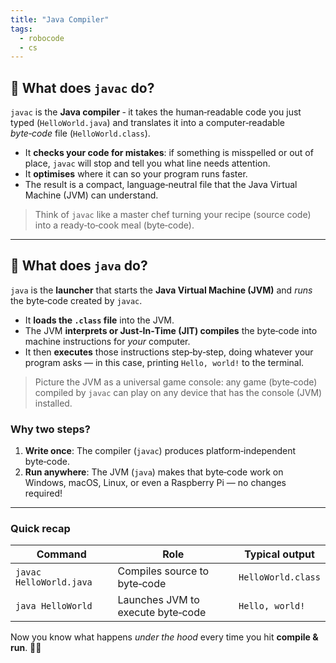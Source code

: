 ```yaml
---
title: "Java Compiler"
tags:
  - robocode
  - cs
---
```


## 🔨 What does `javac` do?

`javac` is the **Java compiler** ‑ it takes the human‑readable code you just typed (`HelloWorld.java`) and translates it into a computer‑readable *byte‑code* file (`HelloWorld.class`).

* It **checks your code for mistakes**: if something is misspelled or out of place, `javac` will stop and tell you what line needs attention.
* It **optimises** where it can so your program runs faster.
* The result is a compact, language‑neutral file that the Java Virtual Machine (JVM) can understand.

> Think of `javac` like a master chef turning your recipe (source code) into a ready‑to‑cook meal (byte‑code).

---

## 🚀 What does `java` do?

`java` is the **launcher** that starts the **Java Virtual Machine (JVM)** and *runs* the byte‑code created by `javac`.

* It **loads the `.class` file** into the JVM.
* The JVM **interprets or Just‑In‑Time (JIT) compiles** the byte‑code into machine instructions for *your* computer.
* It then **executes** those instructions step‑by‑step, doing whatever your program asks — in this case, printing `Hello, world!` to the terminal.

> Picture the JVM as a universal game console: any game (byte‑code) compiled by `javac` can play on any device that has the console (JVM) installed.

### Why two steps?

1. **Write once**: The compiler (`javac`) produces platform‑independent byte‑code.
2. **Run anywhere**: The JVM (`java`) makes that byte‑code work on Windows, macOS, Linux, or even a Raspberry Pi — no changes required!

---

### Quick recap

| Command                 | Role                              | Typical output     |
| ----------------------- | --------------------------------- | ------------------ |
| `javac HelloWorld.java` | Compiles source to byte‑code      | `HelloWorld.class` |
| `java HelloWorld`       | Launches JVM to execute byte‑code | `Hello, world!`    |

Now you know what happens *under the hood* every time you hit **compile & run**. 🚗💨
